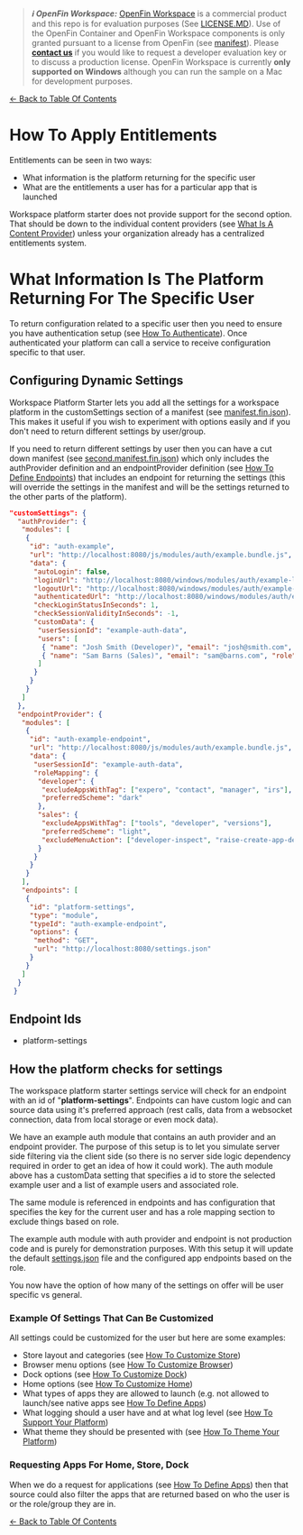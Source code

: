 > **_:information_source: OpenFin Workspace:_** [OpenFin Workspace](https://www.openfin.co/workspace/) is a commercial product and this repo is for evaluation purposes (See [LICENSE.MD](../LICENSE.MD)). Use of the OpenFin Container and OpenFin Workspace components is only granted pursuant to a license from OpenFin (see [manifest](../public/manifest.fin.json)). Please [**contact us**](https://www.openfin.co/workspace/poc/) if you would like to request a developer evaluation key or to discuss a production license.
> OpenFin Workspace is currently **only supported on Windows** although you can run the sample on a Mac for development purposes.

[<- Back to Table Of Contents](../README.md)

# How To Apply Entitlements

Entitlements can be seen in two ways:

- What information is the platform returning for the specific user
- What are the entitlements a user has for a particular app that is launched

Workspace platform starter does not provide support for the second option. That should be down to the individual content providers (see [What Is A Content Provider](./what-is-a-content-provider.md)) unless your organization already has a centralized entitlements system.

# What Information Is The Platform Returning For The Specific User

To return configuration related to a specific user then you need to ensure you have authentication setup (see [How To Authenticate](./how-to-authenticate.md)). Once authenticated your platform can call a service to receive configuration specific to that user.

## Configuring Dynamic Settings

Workspace Platform Starter lets you add all the settings for a workspace platform in the customSettings section of a manifest (see [manifest.fin.json](../public/manifest.fin.json)). This makes it useful if you wish to experiment with options easily and if you don't need to return different settings by user/group.

If you need to return different settings by user then you can have a cut down manifest (see [second.manifest.fin.json](../public/second.manifest.fin.json)) which only includes the authProvider definition and an endpointProvider definition (see [How To Define Endpoints](./how-to-define-endpoints.md)) that includes an endpoint for returning the settings (this will override the settings in the manifest and will be the settings returned to the other parts of the platform).

```json
"customSettings": {
  "authProvider": {
   "modules": [
    {
     "id": "auth-example",
     "url": "http://localhost:8080/js/modules/auth/example.bundle.js",
     "data": {
      "autoLogin": false,
      "loginUrl": "http://localhost:8080/windows/modules/auth/example-login.html",
      "logoutUrl": "http://localhost:8080/windows/modules/auth/example-logged-out.html",
      "authenticatedUrl": "http://localhost:8080/windows/modules/auth/example-logged-in.html",
      "checkLoginStatusInSeconds": 1,
      "checkSessionValidityInSeconds": -1,
      "customData": {
       "userSessionId": "example-auth-data",
       "users": [
        { "name": "Josh Smith (Developer)", "email": "josh@smith.com", "role": "developer" },
        { "name": "Sam Barns (Sales)", "email": "sam@barns.com", "role": "sales" }
       ]
      }
     }
    }
   ]
  },
  "endpointProvider": {
   "modules": [
    {
     "id": "auth-example-endpoint",
     "url": "http://localhost:8080/js/modules/auth/example.bundle.js",
     "data": {
      "userSessionId": "example-auth-data",
      "roleMapping": {
       "developer": {
        "excludeAppsWithTag": ["expero", "contact", "manager", "irs"],
        "preferredScheme": "dark"
       },
       "sales": {
        "excludeAppsWithTag": ["tools", "developer", "versions"],
        "preferredScheme": "light",
        "excludeMenuAction": ["developer-inspect", "raise-create-app-definition-intent"]
       }
      }
     }
    }
   ],
   "endpoints": [
    {
     "id": "platform-settings",
     "type": "module",
     "typeId": "auth-example-endpoint",
     "options": {
      "method": "GET",
      "url": "http://localhost:8080/settings.json"
     }
    }
   ]
  }
 }
```

## Endpoint Ids

- platform-settings

## How the platform checks for settings

The workspace platform starter settings service will check for an endpoint with an id of "**platform-settings**". Endpoints can have custom logic and can source data using it's preferred approach (rest calls, data from a websocket connection, data from local storage or even mock data).

We have an example auth module that contains an auth provider and an endpoint provider. The purpose of this setup is to let you simulate server side filtering via the client side (so there is no server side logic dependency required in order to get an idea of how it could work). The auth module above has a customData setting that specifies a id to store the selected example user and a list of example users and associated role.

The same module is referenced in endpoints and has configuration that specifies the key for the current user and has a role mapping section to exclude things based on role.

The example auth module with auth provider and endpoint is not production code and is purely for demonstration purposes.
With this setup it will update the default [settings.json](../public/settings.json) file and the configured app endpoints based on the role.

You now have the option of how many of the settings on offer will be user specific vs general.

### Example Of Settings That Can Be Customized

All settings could be customized for the user but here are some examples:

- Store layout and categories (see [How To Customize Store](./how-to-customize-store.md))
- Browser menu options (see [How To Customize Browser](./how-to-customize-browser.md))
- Dock options (see [How To Customize Dock](./how-to-customize-dock.md))
- Home options (see [How To Customize Home](./how-to-customize-home.md))
- What types of apps they are allowed to launch (e.g. not allowed to launch/see native apps see [How To Define Apps](./how-to-define-apps.md))
- What logging should a user have and at what log level (see [How To Support Your Platform](./how-to-support-your-platform.md))
- What theme they should be presented with (see [How To Theme Your Platform](./how-to-theme-your-platform.md))

### Requesting Apps For Home, Store, Dock

When we do a request for applications (see [How To Define Apps](./how-to-define-apps.md)) then that source could also filter the apps that are returned based on who the user is or the role/group they are in.

[<- Back to Table Of Contents](../README.md)
